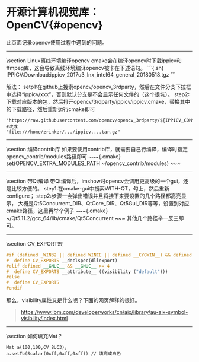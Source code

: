 开源计算机视觉库：OpenCV{#opencv}
==================

此页面记录opencv使用过程中遇到的问题。

<hr>
\section Linux离线环境编译opencv
cmake会在编译opencv时下载ippicv和ffmpeg库，这会导致离线环境编译opencv被卡在下述语句。
```{.sh}
IPPICV:Download:ippicv_2017u3_lnx_intel64_general_20180518.tgz
```

解法：
setp1:在github上搜索opencv/opencv_3rdparty，然后在文件分支下拉框中选择“ippicv/xxx”，否则默认分支是不会显示任何文件的（这个很坑）。
step2:下载对应版本的包，然后打开opencv/3rdparty/ippicv/ippicv.cmake，替换其中的下载路径，然后重新运行cmake即可

```{.cmake}
"https://raw.githubusercontent.com/opencv/opencv_3rdparty/${IPPICV_COMMIT}/ippicv/"
#改成
"file:///home/zrinker/.../ippicv....tar.gz"
```

<hr>
\section 编译contrib库
如果要使用contrib库，就需要自己行编译，编译时指定opencv_contrib/modules路径即可
~~~{.cmake}
set(OPENCV_EXTRA_MODULES_PATH ~/opencv_contrib/modules)
~~~

<hr>
\section 带Qt编译
带Qt编译后，imshow时opencv会调用更高级的一个gui，还是比较方便的。
step1:在cmake-gui中搜索WITH-QT，勾上，然后重新configure；
step2:步骤一会弹出错误并且将接下来要设置的几个路径都高亮显示， 大概是Qt5Concurrent_DIR、QtCore_DIR、Qt5Gui_DIR等等，设置到对应cmake路径，这里再举个例子
~~~{.cmake}
~/Qt5.11.2/gcc_64/lib/cmake/Qt5Concurrent
~~~
其他几个路径举一反三即可。

<hr>
\section CV_EXPORT宏

```cpp
#if (defined _WIN32 || defined WINCE || defined __CYGWIN__) && defined CVAPI_EXPORTS
#  define CV_EXPORTS __declspec(dllexport)
#elif defined __GNUC__ && __GNUC__ >= 4
#  define CV_EXPORTS __attribute__ ((visibility ("default")))
#else
#  define CV_EXPORTS
#endif
```

那么，visibility属性又是什么呢？下面的网页解释的很好。

> https://www.ibm.com/developerworks/cn/aix/library/au-aix-symbol-visibility/index.html

<hr>
\section 如何填充Mat？

~~~{.cpp}
Mat a(100,100,CV_8UC3);
a.setTo(Scalar(0xff,0xff,0xff)) // 填充成白色
~~~
